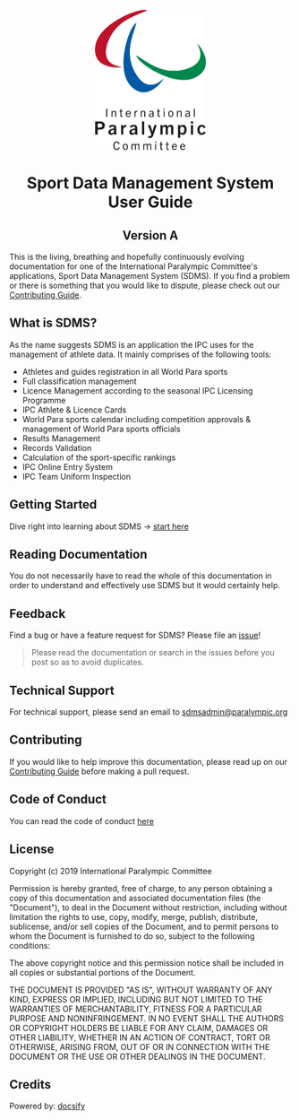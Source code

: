 <p align="center">
    <img src="https://raw.githubusercontent.com/paralympics/sdms-user-guide/master/docs/_img/ipc_logo_500.jpg" height="250px" alt="International Paralympic Committee Logo">
</p>

<h1 align="center">Sport Data Management System User Guide</h1>
<h2 align="center">Version A</h2>

This is the living, breathing and hopefully continuously evolving documentation for one of the International Paralympic Committee's applications, Sport Data Management System (SDMS). If you find a problem or there is something that you would like to dispute, please check out our [Contributing Guide](CONTRIBUTING.md).

## What is SDMS?

As the name suggests SDMS is an application the IPC uses for the management of athlete data. It mainly comprises of the following tools:

- Athletes and guides registration in all World Para sports
- Full classification management
- Licence Management according to the seasonal IPC Licensing Programme
- IPC Athlete & Licence Cards
- World Para sports calendar including competition approvals & management of World Para sports officials
- Results Management
- Records Validation
- Calculation of the sport-specific rankings
- IPC Online Entry System
- IPC Team Uniform Inspection

## Getting Started

Dive right into learning about SDMS -> [start here](https://paralympics.github.io/sdms-user-guide/#/layout-and-functionalities/access)

<!--## Troubleshooting

If you are experiencing some minor issues with SDMS please check [Troubleshooting](https://paralympics.github.io/sdms-user-guide/#/help/troubleshooting) or [FAQs](https://paralympics.github.io/sdms-user-guide/#/help/faqs).-->

## Reading Documentation

You do not necessarily have to read the whole of this documentation in order to understand and effectively use SDMS but it would certainly help.

## Feedback

Find a bug or have a feature request for SDMS? Please file an [issue](https://github.com/paralympics/sdms-user-guide/issues)!

> Please read the documentation or search in the issues before you post so as to avoid duplicates.

## Technical Support

For technical support, please send an email to [sdmsadmin@paralympic.org](mailto:sdmsadmin@paralympic.org)

## Contributing

If you would like to help improve this documentation, please read up on our [Contributing Guide](CONTRIBUTING.md) before making a pull request.

## Code of Conduct

You can read the code of conduct [here](CODE_OF_CONDUCT.md)

## License

Copyright (c) 2019 International Paralympic Committee

Permission is hereby granted, free of charge, to any person obtaining a copy
of this documentation and associated documentation files (the "Document"), to deal
in the Document without restriction, including without limitation the rights
to use, copy, modify, merge, publish, distribute, sublicense, and/or sell
copies of the Document, and to permit persons to whom the Document is
furnished to do so, subject to the following conditions:

The above copyright notice and this permission notice shall be included in all
copies or substantial portions of the Document.

THE DOCUMENT IS PROVIDED "AS IS", WITHOUT WARRANTY OF ANY KIND, EXPRESS OR
IMPLIED, INCLUDING BUT NOT LIMITED TO THE WARRANTIES OF MERCHANTABILITY,
FITNESS FOR A PARTICULAR PURPOSE AND NONINFRINGEMENT. IN NO EVENT SHALL THE
AUTHORS OR COPYRIGHT HOLDERS BE LIABLE FOR ANY CLAIM, DAMAGES OR OTHER
LIABILITY, WHETHER IN AN ACTION OF CONTRACT, TORT OR OTHERWISE, ARISING FROM,
OUT OF OR IN CONNECTION WITH THE DOCUMENT OR THE USE OR OTHER DEALINGS IN THE
DOCUMENT.

## Credits

Powered by: [docsify](https://docsify.js.org)

